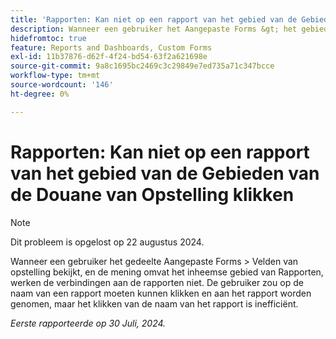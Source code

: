 ```yaml
---
title: 'Rapporten: Kan niet op een rapport van het gebied van de Gebieden van de Douane van Opstelling klikken'
description: Wanneer een gebruiker het Aangepaste Forms &gt; het gebied van gebieden van opstelling bekijkt, en de mening omvat het inheemse gebied van Rapporten, werken de verbindingen aan de rapporten niet. De gebruiker zou op de naam van een rapport moeten kunnen klikken en aan het rapport worden genomen, maar het klikken van de naam van het rapport is inefficiënt.
hidefromtoc: true
feature: Reports and Dashboards, Custom Forms
exl-id: 11b37876-d62f-4f24-bd54-63f2a621698e
source-git-commit: 9a8c1695bc2469c3c29849e7ed735a71c347bcce
workflow-type: tm+mt
source-wordcount: '146'
ht-degree: 0%

---
```


# Rapporten: Kan niet op een rapport van het gebied van de Gebieden van de Douane van Opstelling klikken

>[!NOTE]
>
>Dit probleem is opgelost op 22 augustus 2024.

Wanneer een gebruiker het gedeelte Aangepaste Forms > Velden van opstelling bekijkt, en de mening omvat het inheemse gebied van Rapporten, werken de verbindingen aan de rapporten niet. De gebruiker zou op de naam van een rapport moeten kunnen klikken en aan het rapport worden genomen, maar het klikken van de naam van het rapport is inefficiënt.

_Eerste rapporteerde op 30 Juli, 2024._
